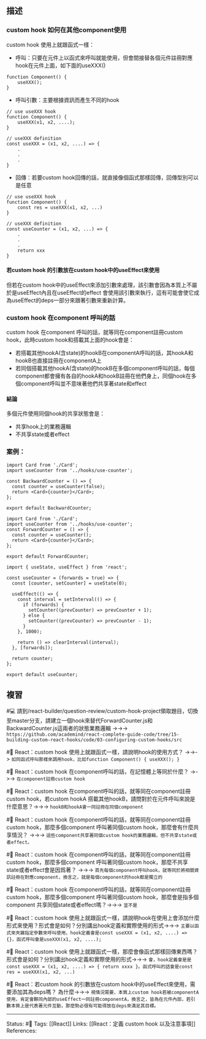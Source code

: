 ## 描述



### custom hook 如何在其他component使用

custom hook 使用上就跟函式一樣：
- 呼叫：只要在元件上以函式來呼叫就能使用，但會間接替各個元件註冊對應hook在元件上面，如下面的useXXX()
```
function Component() {
	useXXX();
}
```
- 呼叫引數：主要根據資訊而產生不同的hook
```
// use useXXX hook
function Component() {
	useXXX(x1, x2, ....);
}

// useXXX definition
const useXXX = (x1, x2, ....) => {
	.
	.
	.
}
```
- 回傳：若要custom hook回傳的話，就直接像個函式那樣回傳，回傳型別可以是任意
```
// use useXXX hook
function Component() {
	const res = useXXX(x1, x2, ...)
}

// useXXX definition
const useCounter = (x1, x2, ...) => { 
	.
	.
	.
    return xxx
}
```
#### 若custom hook 的引數放在custom hook中的useEffect來使用

但若在custom hook中的useEffect來添加引數來處理，該引數會因為本質上不屬於是useEffect內且在useEffect的effect 會使用該引數來執行，這有可能會使它成為useEffect的deps一部分來跟著引數來重新計算。

### custom hook 在component 呼叫的話

custom hook 在component 呼叫的話，就等同在component註冊custom hook，此時custom hook和搭載其上面的hook會是：
- 若搭載其他hookA(含state)的hookB在componentA呼叫的話，其hookA和hookB也直接註冊在componentA上
- 若同個搭載其他hookA(含state)的hookB在多個component呼叫的話，每個component都會擁有各自的hookA和hookB註冊在他們身上，同個hook在多個component呼叫並不意味著他們共享著state和effect


#### 結論

多個元件使用同個hook的共享狀態會是：
- 共享hook上的業務邏輯
- 不共享state或者effect

### 案例：

```
import Card from './Card';
import useCounter from '../hooks/use-counter';

const BackwardCounter = () => {
  const counter = useCounter(false);
  return <Card>{counter}</Card>;
};

export default BackwardCounter;
```


```
import Card from './Card';
import useCounter from '../hooks/use-counter';
const ForwardCounter = () => {
  const counter = useCounter();
  return <Card>{counter}</Card>;
};

export default ForwardCounter;
```


```
import { useState, useEffect } from 'react';

const useCounter = (forwards = true) => {
  const [counter, setCounter] = useState(0);

  useEffect(() => {
    const interval = setInterval(() => {
      if (forwards) {
        setCounter((prevCounter) => prevCounter + 1);
      } else {
        setCounter((prevCounter) => prevCounter - 1);
      }
    }, 1000);

    return () => clearInterval(interval);
  }, [forwards]);

  return counter;
};

export default useCounter;
```


## 複習

#💻 請到/react-builder/question-review/custom-hook-project領取題目，切換至master分支，請建立一個hook來替代ForwardCounter.js和BackwardCounter.js這兩者的狀態業務邏輯 ->->-> `https://github.com/academind/react-complete-guide-code/tree/15-building-custom-react-hooks/code/03-configuring-custom-hooks/src`
<!--SR:!2023-02-12,74,250-->

#🧠 React：custom hook 使用上就跟函式一樣，請說明hook的使用方式？ ->->-> `如同函式呼叫那樣來調用hook，比如function Component() { useXXX(); }`
<!--SR:!2022-12-18,36,248-->

#🧠 React：custom hook 在component呼叫的話，在記憶體上等同於什麼？  ->->-> `在component註冊custom hook`
<!--SR:!2022-12-23,40,248-->

#🧠 React：custom hook 在component呼叫的話，就等同在component註冊custom hook，若custom hookA 搭載其他hookB，請問對於在元件呼叫來說是什麼意思？->->-> `hookB和hookA會一同註冊在同個component`
<!--SR:!2023-02-09,72,250-->


#🧠 React：custom hook 在component呼叫的話，就等同在component註冊custom hook，那麼多個component 呼叫著同個custom hook，那麼會有什麼共享情況？ ->->-> `這些component共享著同個custom hook的業務邏輯，但不共享state或者effect。`
<!--SR:!2023-02-12,74,250-->

#🧠 React：custom hook 在component呼叫的話，就等同在component註冊custom hook，那麼多個component 呼叫著同個custom hook，那麼不共享state或者effect會是因爲著？  ->->-> `首先每個component呼叫hook，就等同於將相關資訊註冊在對應component，換言之，就是每個component的hook都是獨立的`
<!--SR:!2022-12-05,29,248-->

#🧠 React：custom hook 在component呼叫的話，就等同在component註冊custom hook，那麼多個component 呼叫著同個custom hook，那麼會是指多個component 共享同個state或者effect嗎？->->-> `並不是`
<!--SR:!2022-12-11,33,248-->

#🧠 React：custom hook 使用上就跟函式一樣，請說明hook在使用上會添加什麼形式來使用？形式會是如何？分別講出hook定義和實際使用的形式->->-> `主要以函式來夾雜指定參數來呼叫使用，hook定義會是const useXXX = (x1, x2, ....) => {}，函式呼叫會是useXXX(x1, x2, ....);`
<!--SR:!2022-12-14,33,230-->


#🧠  React：custom hook 使用上就跟函式一樣，那麼會像函式那樣回傳東西嗎？形式會是如何？分別講出hook定義和實際使用的形式->->-> `會，hook定義會是是const useXXX = (x1, x2, ....) => { return xxxx }。函式呼叫的話會是const res = useXXX(x1, x2, ...) `
<!--SR:!2022-12-13,34,248-->

#🧠 React：若custom hook 的引數放在custom hook中的useEffect來使用，需要添加其為deps嗎？ 為什麼->->-> `視情況需要，本質上custom hook若被componentA使用，肯定會夥同內部的useEffect一同註冊componentA，換言之，皆為在元件內部，若引數本質上是代表著元件互動，那麼勢必很有可能得放在deps來滿足其目標。`
<!--SR:!2022-12-07,30,248-->



---
Status: #🌱 
Tags:
[[React]]
Links:
[[React：定義 custom hook 以及注意事項]]
References: